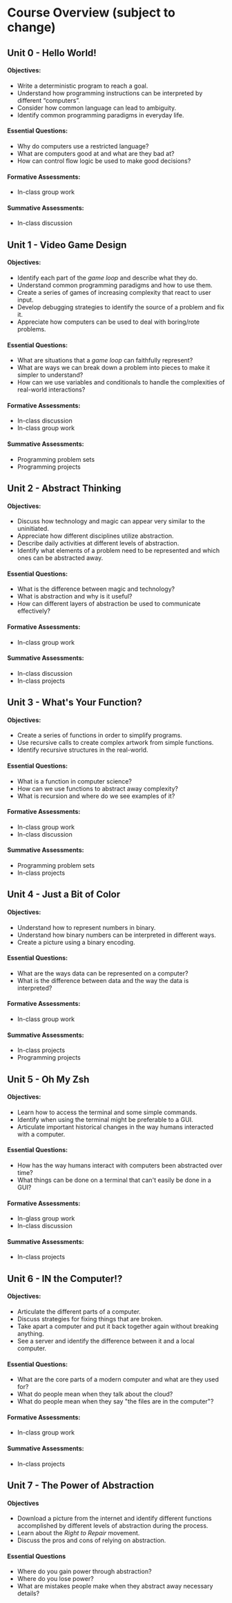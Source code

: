 # Course Overview (subject to change)

## Unit 0 - Hello World!

#### Objectives:

- Write a deterministic program to reach a goal.
- Understand how programming instructions can be interpreted by different “computers”.
- Consider how common language can lead to ambiguity.
- Identify common programming paradigms in everyday life.

#### Essential Questions:

- Why do computers use a restricted language?
- What are computers good at and what are they bad at?
- How can control flow logic be used to make good decisions? 

#### Formative Assessments:

- In-class group work

#### Summative Assessments:

- In-class discussion

## Unit 1 - Video Game Design

#### Objectives:

- Identify each part of the *game loop* and describe what they do.
- Understand common programming paradigms and how to use them.
- Create a series of games of increasing complexity that react to user input.
- Develop debugging strategies to identify the source of a problem and fix it.
- Appreciate how computers can be used to deal with boring/rote problems.

#### Essential Questions:

- What are situations that a *game loop* can faithfully represent?
- What are ways we can break down a problem into pieces to make it simpler to
  understand?
- How can we use variables and conditionals to handle the complexities of
  real-world interactions?

#### Formative Assessments:

- In-class discussion
- In-class group work

#### Summative Assessments:

- Programming problem sets
- Programming projects

## Unit 2 - Abstract Thinking

#### Objectives:

- Discuss how technology and magic can appear very similar to the uninitiated.
- Appreciate how different disciplines utilize abstraction.
- Describe daily activities at different levels of abstraction.
- Identify what elements of a problem need to be represented and which ones
  can be abstracted away.

#### Essential Questions:

- What is the difference between magic and technology?
- What is abstraction and why is it useful?
- How can different layers of abstraction be used to communicate effectively?

#### Formative Assessments:

- In-class group work

#### Summative Assessments:

- In-class discussion
- In-class projects

## Unit 3 - What's Your Function?

#### Objectives:

- Create a series of functions in order to simplify programs.
- Use recursive calls to create complex artwork from simple functions.
- Identify recursive structures in the real-world.

#### Essential Questions:

- What is a function in computer science?
- How can we use functions to abstract away complexity?
- What is recursion and where do we see examples of it?

#### Formative Assessments:

- In-class group work
- In-class discussion

#### Summative Assessments:

- Programming problem sets
- In-class projects

## Unit 4 - Just a Bit of Color

#### Objectives:

- Understand how to represent numbers in binary.
- Understand how binary numbers can be interpreted in different ways.
- Create a picture using a binary encoding.

#### Essential Questions:

- What are the ways data can be represented on a computer?
- What is the difference between data and the way the data is interpreted?

#### Formative Assessments:

- In-class group work

#### Summative Assessments:

- In-class projects
- Programming projects

## Unit 5 - Oh My Zsh

#### Objectives:

- Learn how to access the terminal and some simple commands.
- Identify when using the terminal might be preferable to a GUI.
- Articulate important historical changes in the way humans interacted with a computer.

#### Essential Questions:

- How has the way humans interact with computers been abstracted over time?
- What things can be done on a terminal that can't easily be done in a GUI?

#### Formative Assessments:

- In-glass group work
- In-class discussion

#### Summative Assessments:

- In-class projects

## Unit 6 - IN the Computer!?

#### Objectives:

- Articulate the different parts of a computer.
- Discuss strategies for fixing things that are broken.
- Take apart a computer and put it back together again without breaking anything.
- See a server and identify the difference between it and a local computer.

#### Essential Questions:

- What are the core parts of a modern computer and what are they used for?
- What do people mean when they talk about the cloud?
- What do people mean when they say "the files are in the computer"?

#### Formative Assessments:

- In-class group work

#### Summative Assessments:

- In-class projects

## Unit 7 - The Power of Abstraction

#### Objectives

- Download a picture from the internet and identify different functions
  accomplished by different levels of abstraction during the process.
- Learn about the *Right to Repair* movement.
- Discuss the pros and cons of relying on abstraction.

#### Essential Questions

- Where do you gain power through abstraction?
- Where do you lose power?
- What are mistakes people make when they abstract away necessary details?
